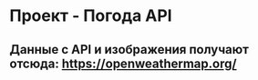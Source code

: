 # Проект - Погода API

## Данные с API и изображения получают отсюда: https://openweathermap.org/



